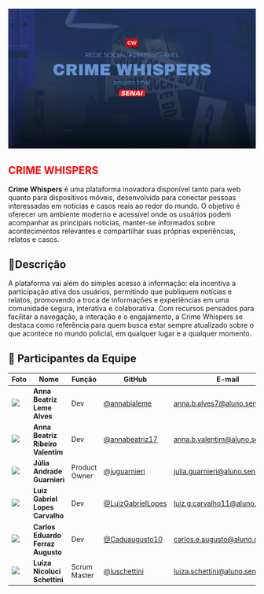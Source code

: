 
<p align="center">
  <img src="uploads/capaback.jpeg" alt="Imagem do Projeto" width=800 />
</p>

<h2 style="color:red">CRIME WHISPERS</h2>

**Crime Whispers** é uma plataforma inovadora disponível tanto para web quanto para dispositivos móveis, desenvolvida para conectar pessoas interessadas em notícias e casos reais ao redor do mundo. O objetivo é oferecer um ambiente moderno e acessível onde os usuários podem acompanhar as principais notícias, manter-se informados sobre acontecimentos relevantes e compartilhar suas próprias experiências, relatos e casos.

## 📄Descrição
A plataforma vai além do simples acesso à informação: ela incentiva a participação ativa dos usuários, permitindo que publiquem notícias e relatos, promovendo a troca de informações e experiências em uma comunidade segura, interativa e colaborativa. Com recursos pensados para facilitar a navegação, a interação e o engajamento, a Crime Whispers se destaca como referência para quem busca estar sempre atualizado sobre o que acontece no mundo policial, em qualquer lugar e a qualquer momento.

## 👥 Participantes da Equipe

| Foto | Nome | Função | GitHub | E-mail |
|------|------|--------|--------|--------|
| <img src="https://github.com/annabialeme.png" width="60"/> | **Anna Beatriz Leme Alves** | Dev | [@annabialeme](https://github.com/annabialeme) | anna.b.alves7@aluno.senai.br |
| <img src="https://github.com/annabeatriz17.png" width="60"/> | **Anna Beatriz Ribeiro Valentim** | Dev | [@annabeatriz17](https://github.com/annabeatriz17) | anna.b.valentim@aluno.senai.br |
| <img src="https://github.com/juguarnieri.png" width="60"/> | **Júlia Andrade Guarnieri** | Product Owner | [@juguarnieri](https://github.com/juguarnieri) | julia.guarnieri@aluno.senai.br |
| <img src="https://github.com/LuizGabrielLopes.png" width="60"/> | **Luiz Gabriel Lopes Carvalho** | Dev | [@LuizGabrielLopes](https://github.com/LuizGabrielLopes) | luiz.g.carvalho11@aluno.senai.br |
| <img src="https://github.com/Caduaugusto10.png" width="60"/> | **Carlos Eduardo Ferraz Augusto** | Dev | [@Caduaugusto10](https://github.com/Caduaugusto10) | carlos.e.augusto@aluno.senai.br |
| <img src="https://github.com/luschettini.png" width="60"/> | **Luiza Nicoluci Schettini** | Scrum Master | [@luschettini](https://github.com/luschettini) | luiza.schettini@aluno.senai.br |
